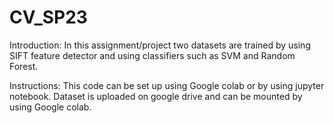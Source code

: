 # CV_SP23

Introduction:
In this assignment/project two datasets are trained by using SIFT feature detector and using classifiers such as SVM and Random Forest.

Instructions:
This code can be set up using Google colab or by using jupyter notebook. Dataset is uploaded on google drive and can be mounted by using Google colab.
